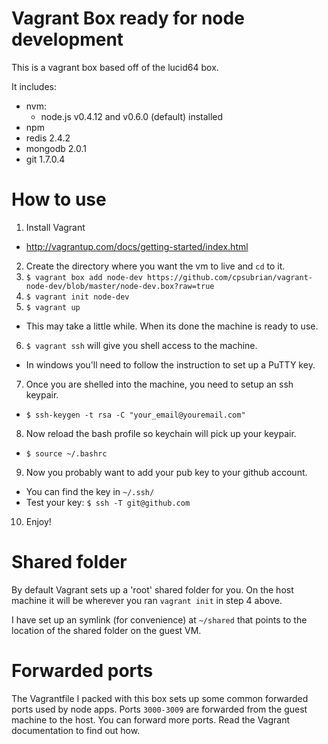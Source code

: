 # Vagrant Box ready for node development

This is a vagrant box based off of the lucid64 box.

It includes:

  - nvm: 
    - node.js v0.4.12 and v0.6.0 (default) installed
  - npm
  - redis 2.4.2
  - mongodb 2.0.1
  - git 1.7.0.4
  
# How to use

1. Install Vagrant 
  - http://vagrantup.com/docs/getting-started/index.html
2. Create the directory where you want the vm to live and `cd` to it.
3. `$ vagrant box add node-dev https://github.com/cpsubrian/vagrant-node-dev/blob/master/node-dev.box?raw=true`
4. `$ vagrant init node-dev`
5. `$ vagrant up`
  - This may take a little while.  When its done the machine is ready 
    to use.
6. `$ vagrant ssh` will give you shell access to the machine.
  - In windows you'll need to follow the instruction to set up
    a PuTTY key.
7. Once you are shelled into the machine, you need to setup an ssh keypair.
  - `$ ssh-keygen -t rsa -C "your_email@youremail.com"`
8. Now reload the bash profile so keychain will pick up your keypair.
  - `$ source ~/.bashrc`
9. Now you probably want to add your pub key to your github account.
  - You can find the key in `~/.ssh/`
  - Test your key: `$ ssh -T git@github.com`
10. Enjoy!

# Shared folder

By default Vagrant sets up a 'root' shared folder for you.  On the host
machine it will be wherever you ran `vagrant init` in step 4 above.

I have set up an symlink (for convenience) at `~/shared` that points 
to the location of the shared folder on the guest VM.

# Forwarded ports

The Vagrantfile I packed with this box sets up some common forwarded
ports used by node apps.  Ports `3000-3009` are forwarded from the
guest machine to the host.  You can forward more ports.  Read the 
Vagrant documentation to find out how.
